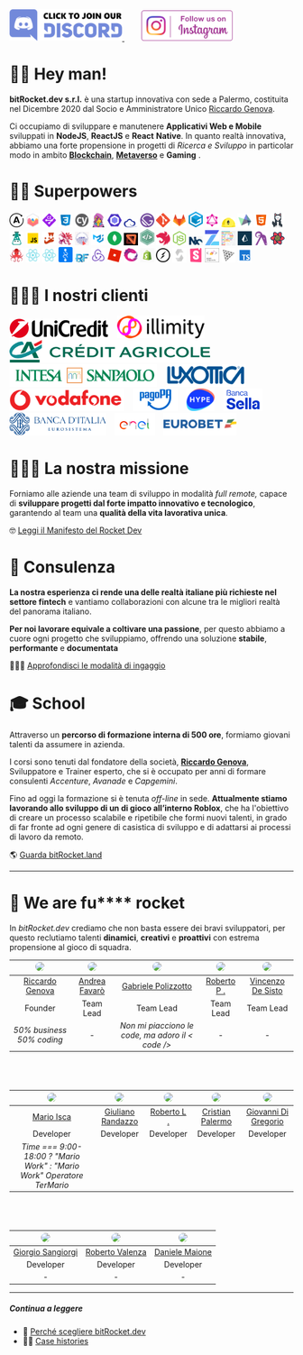 <a href="https://discord.gg/EhwCjs5r5u" target="_blank">
<img src="/assets/images/join-discord.png" width=200px alt='Join Discord Server' title='Join Discord Server'>
</a>
<a href='https://www.instagram.com/bitrocket.dev/' target="_blank">
<img style='margin-left: 30px' src="/assets/images/follow-us-on-instagram.png" height=54px alt='Follow Us On Instagram' title='Follow Us On Instagram'>
</a>

# 👊🏾 Hey man!

**bitRocket.dev s.r.l.** è una startup innovativa con sede a Palermo, costituita nel Dicembre 2020 dal Socio e Amministratore Unico [Riccardo Genova](https://github.com/riccardogenova-bitrocketdev).

Ci occupiamo di sviluppare e manutenere **Applicativi Web e Mobile** sviluppati in **NodeJS**, **ReactJS** e **React** **Native**. In quanto realtà innovativa, abbiamo una forte propensione in progetti di _Ricerca e Sviluppo_ in particolar modo in ambito **[Blockchain](https://github.com/bitRocket-dev/.github/blob/main/pages/BLOCKCHAIN.md)**, **[Metaverso](https://github.com/bitRocket-dev/.github/blob/main/pages/METAVERSE.md)** e **Gaming** .

# 💪🏻 Superpowers

<p> <img src="/assets/stack/apollographql.svg" width=25px alt='Apollo Graph' title='Apollo Graph'> <img src="/assets/stack/chartjs.png" width=25px alt='ChartJS' title='ChartJS'> <img src="/assets/stack/commitizen.png" width=25px alt='Commitizen' title='Commitizen'> <img src="/assets/stack/css.svg" width=25px alt='Css' title='Css'> <img src="/assets/stack/cypress.svg" width=25px alt='Cypress' title='Cypress'> <img src="/assets/stack/emotionjs.png" width=25px alt='Emotionjs' title='Emotionjs'> <img src="/assets/stack/eslint.svg" width=25px alt='Eslint' title='Eslint'> <img src="/assets/stack/ethers.png" width=25px alt='Ethers' title='Ethers'> <img src="/assets/stack/gatsby.svg" width=25px alt='Gatsby' title='Gatsby'> <img src="/assets/stack/git.png" width=25px alt='Git' title='Git'> <img src="/assets/stack/gitlab.webp" width=25px alt='Gitlab' title='Gitlab'> <img src="/assets/stack/gitpod.png" width=25px alt='Gitpod' title='Gitpod'> <img src="/assets/stack/graphql.svg" width=25px alt='Graphql' title='Graphql'> <img src="/assets/stack/hardhat.png" width=25px alt='Hardhat' title='Hardhat'> <img src="/assets/stack/highcharts.svg" width=25px alt='Highcharts' title='Highcharts'> <img src="/assets/stack/html.svg" width=25px alt='Html' title='Html'> <img src="/assets/stack/husky.svg" width=25px alt='Husky' title='Husky'> <img src="/assets/stack/i18next.png" width=25px alt='I18next' title='I18next'> <img src="/assets/stack/javascript.svg" width=25px alt='Javascript' title='Javascript'> <img src="/assets/stack/jest.svg" width=25px alt='Jest' title='Jest'> <img src="/assets/stack/lerna.png" width=25px alt='Lerna' title='Lerna'> <img src="/assets/stack/liquid.png" width=25px alt='Liquid' title='Liquid'> <img src="/assets/stack/material-ui.png" width=25px alt='Material ui' title='Material ui'> <img src="/assets/stack/mongodb.svg" width=25px alt='Mongodb' title='Mongodb'> <img src="/assets/stack/mswjs.png" width=25px alt='Mswjs' title='Mswjs'> <img src="/assets/stack/nativebase.jpeg" width=25px alt='Nativebase' title='Nativebase'> <img src="/assets/stack/nestjs.svg" width=25px alt='Nestjs' title='Nestjs'> <img src="/assets/stack/nodejs.svg" width=25px alt='Nodejs' title='Nodejs'> <img src="/assets/stack/nx.png" width=25px alt='Nx' title='Nx'> <img src="/assets/stack/openzeppelin.png" width=25px alt='Openzeppelin' title='Openzeppelin'> <img src="/assets/stack/prettier.svg" width=25px alt='Prettier' title='Prettier'> <img src="/assets/stack/prismajs.png" width=25px alt='Prismajs' title='Prismajs'> <img src="/assets/stack/ramdajs.png" width=25px alt='Ramdajs' title='Ramdajs'> <img src="/assets/stack/react-query.svg" width=25px alt='React query' title='React query'> <img src="/assets/stack/react-testing-library.png" width=25px alt='React testing library' title='React testing library'> <img src="/assets/stack/reactjs.svg" width=25px alt='Reactjs' title='Reactjs'> <img src="/assets/stack/reactnative.svg" width=25px alt='Reactnative' title='Reactnative'> <img src="/assets/stack/recoil.png" width=25px alt='Recoil' title='Recoil'> <img src="/assets/stack/redux-form.jpeg" width=25px alt='Redux form' title='Redux form'> <img src="/assets/stack/redux.svg" width=25px alt='Redux' title='Redux'> <img src="/assets/stack/roblox.webp" width=25px alt='Roblox' title='Roblox'> <img src="/assets/stack/rxjs.svg" width=25px alt='Rxjs' title='Rxjs'> <img src="/assets/stack/shopify.png" width=25px alt='Shopify' title='Shopify'> <img src="/assets/stack/socket-io.svg" width=25px alt='Socket io' title='Socket io'> <img src="/assets/stack/solidity.svg" width=25px alt='Solidity' title='Solidity'> <img src="/assets/stack/storybook.svg" width=25px alt='Storybook' title='Storybook'> <img src="/assets/stack/styled-components.png" width=25px alt='Styled components' title='Styled-components'> <img src="/assets/stack/threejs.png" width=25px alt='Threejs' title='Threejs'> <img src="/assets/stack/typescript.svg" width=25px alt='Typescript' title='Typescript'> </p>

# 👨🏻‍💻 I nostri clienti

<img src="/assets/clients/unicredit_logo.png" height=35px alt='Unicredit' title='Unicredit'> &nbsp;&nbsp; <img src="/assets/clients/illimiti_logo.png" height=40px  alt='Illimity Bank' title='Illimity Bank'> &nbsp;&nbsp; <img src="/assets/clients/creditagricole_logo.png" height=40px   alt='Crédit Agricole' title='Crédit Agricole'> &nbsp;&nbsp; <img src="/assets/clients/bancaintesa_logo.png" height=40px alt='Banca Intesa' title='Banca Intesa'> &nbsp;&nbsp; <img src="/assets/clients/luxottica_logo.png" height=40px alt='Luxottica' title='Luxottica'> &nbsp;&nbsp; <img src="/assets/clients/vodafone_logo.png" height=40px alt='Vodafone' title='Vodafone'> &nbsp;&nbsp; <img src="/assets/clients/pagopa_logo.png" height=40px alt='PagoPA' title='PagoPA'> &nbsp;&nbsp; <img src="/assets/clients/hype_logo.png" height=40px alt='Hype' title='Hype'> &nbsp;&nbsp; <img src="/assets/clients/bancasella_logo.png" height=40px  alt='Banca Sella' title='Banca Sella'> &nbsp;&nbsp; <img src="/assets/clients/bancaditalia_logo.png" height=40px alt='Banca dItalia' title='Banca dItalia'> &nbsp;&nbsp; <img src="/assets/clients/enel_logo.png" height=40px  alt='Enel' title='Enel'> &nbsp;&nbsp; <img src="/assets/clients/eurobet_logo.png" height=40px  alt='Eurobet' title='Eurobet'>

# 🧑🏽‍🚀 La nostra missione

Forniamo alle aziende una team di sviluppo in modalità _full remote,_ capace di **sviluppare progetti dal forte impatto innovativo e tecnologico**, garantendo al team una **qualità della vita lavorativa unica**.

🤓 [Leggi il Manifesto del Rocket Dev](https://github.com/bitRocket-dev/.github/blob/main/pages/MANIFEST.md)

# 👔 Consulenza

**La nostra esperienza ci rende una delle realtà italiane più richieste nel settore fintech** e vantiamo collaborazioni con alcune tra le migliori realtà del panorama italiano.

**Per noi lavorare equivale a coltivare una passione**, per questo abbiamo a cuore ogni progetto che sviluppiamo, offrendo una soluzione **stabile**, **performante** e **documentata**

🕵🏻‍♂️ [Approfondisci le modalità di ingaggio](https://github.com/bitRocket-dev/.github/blob/main/pages/ABOUT.md)

# 🎓 School

Attraverso un **percorso di formazione interna di 500 ore**, formiamo giovani talenti da assumere in azienda.

I corsi sono tenuti dal fondatore della società, **[Riccardo Genova](https://github.com/riccardogenova-bitrocketdev)**, Sviluppatore e Trainer esperto, che si è occupato per anni di formare consulenti _Accenture_, _Avanade_ e _Capgemini_.

Fino ad oggi la formazione si è tenuta _off-line_ in sede. **Attualmente stiamo lavorando allo sviluppo di un di gioco all’interno Roblox**, che ha l'obiettivo di creare un processo scalabile e ripetibile che formi nuovi talenti, in grado di far fronte ad ogni genere di casistica di sviluppo e di adattarsi ai processi di lavoro da remoto.

🌎 [Guarda bitRocket.land](https://github.com/bitRocket-dev/.github/blob/main/projects/BITROCKET_LAND.md)

---

# 🚀 We are fu\*\*\*\* rocket

In _bitRocket.dev_ crediamo che non basta essere dei bravi sviluppatori, per questo reclutiamo talenti **dinamici**, **creativi** e **proattivi** con estrema propensione al gioco di squadra.

| <img src="https://github.com/riccardogenova-bitrocketdev.png" width="50px" style="border-radius: 50px"> | <img src="https://github.com/andreafavaro-bitrocketdev.png" width="50px" style="border-radius: 50px"> | <img src="https://github.com/gabrielepolizzotto-bitrocketdev.png" width="50px" style="border-radius: 50px"> | <img src="https://github.com/robertoportaluri-bitrocketdev.png" width="50px" style="border-radius: 50px"> | <img src="https://github.com/vincenzodesisto-bitrocketdev.png" width="50px" style="border-radius: 50px"> |
| :---: | :---: | :---: | :---: | :---: |
| [Riccardo Genova](https://github.com/riccardogenova-bitrocketdev) | [Andrea Favarò](https://github.com/bitRocket-dev/.github/blob/main/cv/ANDREA_CV.MD) | [Gabriele Polizzotto](https://github.com/bitRocket-dev/.github/blob/main/cv/GABRIELE_CV.md) | [Roberto P .](https://github.com/bitRocket-dev/.github/blob/main/cv/ROBERTO_P_CV.md) | [Vincenzo De Sisto](https://github.com/bitRocket-dev/.github/blob/main/cv/VINCENZO_CV.md) |
| Founder                  | Team Lead | Team Lead |  Team Lead |  Team Lead |
|  *50% business 50% coding* |  -        |  *Non mi piacciono le code, ma adoro il < code />*        |   -       |   -  |
                                 

<div style="margin-bottom: 68px"></div>

| <img src="https://github.com/marioisca-bitrocketdev.png" width="50px" style="border-radius: 50px"> | <img src="https://github.com/giulianorandazzo-bitrocketdev.png" width="50px" style="border-radius: 50px"> | <img src="https://github.com/robertolaporta-bitrocketdev.png" width="50px" style="border-radius: 50px"> | <img src="https://github.com/cristianpalermo-bitrocketdev.png" width="50px" style="border-radius: 50px"> | <img src="https://github.com/giovannidigregorio-bitrocketdev.png" width="50px" style="border-radius: 50px"> |
| :---: | :---: | :---: | :---: | :---: |
| [Mario Isca](https://github.com/bitRocket-dev/.github/blob/main/cv/MARIO_CV.md) | [Giuliano Randazzo](https://github.com/bitRocket-dev/.github/blob/main/cv/GIULIANO_CV.md) |  [Roberto L .](https://github.com/bitRocket-dev/.github/blob/main/cv/ROBERTO_L_CV.md) | [Cristian Palermo](https://github.com/bitRocket-dev/.github/blob/main/cv/CRISTIAN_CV.md) | [Giovanni Di Gregorio](https://github.com/bitRocket-dev/.github/blob/main/cv/GIOVANNI_CV.md) |
|        Developer         | Developer | Developer | Developer | Developer|
|  *Time === 9:00-18:00 ? "Mario Work" : "Mario Work" Operatore TerMario* 

<div style="margin-bottom: 68px"></div>



| <img src="https://github.com/giorgiosangiorgi-bitrocketdev.png" width="50px" style="border-radius: 50px"> | <img src="https://github.com/robertovalenza-bitrocketdev.png" width="50px" style="border-radius: 50px"> | <img src="https://github.com/danielemaione-bitrocketdev.png" width="50px" style="border-radius: 50px"> |
| :---: | :---: | :---: |
| [Giorgio Sangiorgi](https://github.com/bitRocket-dev/.github/blob/main/cv/GIORGIO_CV.md) | [Roberto Valenza]() | [Daniele Maione]()
| Developer | Developer | Developer |
| - | - | - |

---

##### Continua a leggere

- 🚀 [Perché scegliere bitRocket.dev](https://github.com/bitRocket-dev/.github/blob/main/pages/WHY_BITROCKET-DEV.md)
- 💪🏻 [Case histories](https://github.com/bitRocket-dev/.github/blob/main/profile/CASE_HISTORIES.md)
